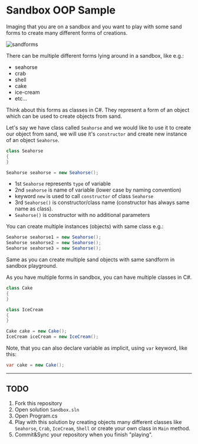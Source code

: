 ﻿# Sandbox OOP Sample

Imaging that you are on a sandbox and you want to play with some sand forms to create many different forms of creations.

![sandforms](https://encrypted-tbn0.gstatic.com/images?q=tbn:ANd9GcS9YRs94e35FXGraUe3DYdf2Gb_DaIhFgLSPjftOnRILQVArrq-yg&s)

There can be multiple different forms lying around in a sandbox, like e.g.:
* seahorse
* crab
* shell
* cake
* ice-cream
* etc...

Think about this forms as classes in C#. They represent a form of an object which can be used to create objects from sand.

Let's say we have class called `Seahorse` and we would like to use it to create our object from sand, we will use it's `constructor` and create new instance of an object `Seahorse`.

```csharp
class Seahorse
{
}
```

```csharp
Seahorse seahorse = new Seahorse();
```

* 1st `Seahorse` represents `type` of variable 
* 2nd `seahorse` is name of variable (lower case by naming convention)
* keyword `new` is used to call `constructor` of class `Seahorse`
* 3rd `Seahorse()` is constructor/class name (constructor has always same name as class).
* `Seahorse()` is constructor with no additional parameters

You can create multiple instances (objects) with same class e.g.:

```csharp
Seahorse seahorse1 = new Seahorse();
Seahorse seahorse2 = new Seahorse();
Seahorse seahorse3 = new Seahorse();
```

Same as you can create multiple sand objects with same sandform in sandbox playground.

As you have multiple forms in sandbox, you can have multiple classes in C#.

```csharp
class Cake
{
}

class IceCream
{
}
```

```csharp
Cake cake = new Cake();
IceCream iceCream = new IceCream();
```

Note, that you can also declare variable as implicit, using `var` keyword, like this:

```csharp
var cake = new Cake();
```
---
## TODO
1. Fork this repository
2. Open solution `Sandbox.sln`
3. Open Program.cs
4. Play with this solution by creating objects many different classes like `Seahorse`, `Crab`, `IceCream`, `Shell` or create your own class in `Main` method.
5. Commit&Sync your repository when you finish "playing".